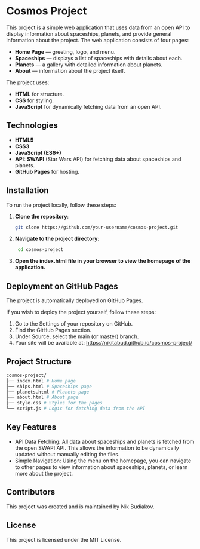 # Cosmos Project

This project is a simple web application that uses data from an open API to display information about spaceships, planets, and provide general information about the project. The web application consists of four pages:

- **Home Page** — greeting, logo, and menu.
- **Spaceships** — displays a list of spaceships with details about each.
- **Planets** — a gallery with detailed information about planets.
- **About** — information about the project itself.

The project uses:

- **HTML** for structure.
- **CSS** for styling.
- **JavaScript** for dynamically fetching data from an open API.

## Technologies

- **HTML5**
- **CSS3**
- **JavaScript (ES6+)**
- **API: SWAPI** (Star Wars API) for fetching data about spaceships and planets.
- **GitHub Pages** for hosting.

## Installation

To run the project locally, follow these steps:

1. **Clone the repository**:

   ```bash
   git clone https://github.com/your-username/cosmos-project.git

   ```

2. **Navigate to the project directory**:

   ```bash
    cd cosmos-project
   ```

3. **Open the index.html file in your browser to view the homepage of the application.**

## Deployment on GitHub Pages

The project is automatically deployed on GitHub Pages.

If you wish to deploy the project yourself, follow these steps:

1. Go to the Settings of your repository on GitHub.
2. Find the GitHub Pages section.
3. Under Source, select the main (or master) branch.
4. Your site will be available at:
   https://nikitabud.github.io/cosmos-project/

## Project Structure

```bash
cosmos-project/
├── index.html # Home page
├── ships.html # Spaceships page
├── planets.html # Planets page
├── about.html # About page
├── style.css # Styles for the pages
└── script.js # Logic for fetching data from the API
```

## Key Features

- API Data Fetching: All data about spaceships and planets is fetched from the open SWAPI API. This allows the information to be dynamically updated without manually editing the files.
- Simple Navigation: Using the menu on the homepage, you can navigate to other pages to view information about spaceships, planets, or learn more about the project.

## Contributors

This project was created and is maintained by Nik Budiakov.

## License

This project is licensed under the MIT License.

```

```
